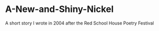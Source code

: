 A-New-and-Shiny-Nickel
======================

A short story I wrote in 2004 after the Red School House Poetry Festival
